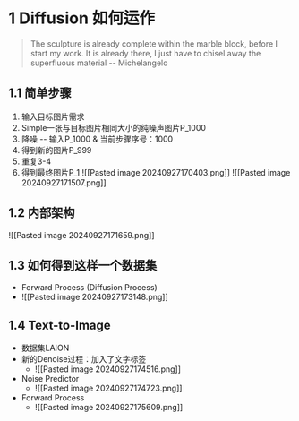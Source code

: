 
# 1 Diffusion 如何运作

>The sculpture is already complete within the marble block, before I start my work. It is already there, I just have to chisel away the superfluous material  -- Michelangelo

## 1.1 简单步骤

1. 输入目标图片需求
2. Simple一张与目标图片相同大小的纯噪声图片P_1000
3. 降噪 -- 输入P_1000 & 当前步骤序号：1000
4. 得到新的图片P_999
5. 重复3-4
6. 得到最终图片P_1
![[Pasted image 20240927170403.png]]
![[Pasted image 20240927171507.png]]

## 1.2 内部架构

![[Pasted image 20240927171659.png]]  

## 1.3 如何得到这样一个数据集

- Forward Process (Diffusion Process)
- ![[Pasted image 20240927173148.png]]
## 1.4 Text-to-Image

- 数据集LAION
- 新的Denoise过程：加入了文字标签
	- ![[Pasted image 20240927174516.png]]
- Noise Predictor
	- ![[Pasted image 20240927174723.png]]
- Forward Process
	- ![[Pasted image 20240927175609.png]]































